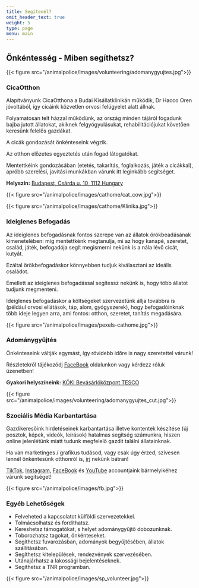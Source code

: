 ```yaml
---
title: Segítenél?
omit_header_text: true
weight: 5
type: page
menu: main
---
```


<!-- ## Pénz Adomány

Rendszeres havi utalás bármilyen kis összegben.

## Tárgyi Adomány

Amire szükségünk lehet.. -->

## Önkéntesség - Miben segíthetsz?

{{< figure src="/animalpolice/images/volunteering/adomanygyujtes.jpg">}}

### CicaOtthon

Alapítványunk CicaOtthona a Budai Kisállatklinikán működik, Dr Hacco Oren jóvoltából, így cicáink közvetlen orvosi felügyelet alatt állnak.

Folyamatosan telt házzal működünk, az ország minden tájáról fogadunk bajba jutott állatokat, akiknek felgyógyulásukat, rehabilitációjukat követően keresünk felelős gazdákat.

A cicák gondozását önkénteseink végzik.

Az otthon előzetes egyeztetés után fogad látogatókat.

Mentettkéink gondozásában (etetés, takarítás, foglalkozás, játék a cicákkal), apróbb szerelési, javítási munkákban várunk itt leginkább segítséget.

**Helyszín:** [Budapest, Csárda u. 10, 1112 Hungary](https://www.google.com/maps/place/Budai+Kis%C3%A1llatklinika+Rendel%C5%91int%C3%A9zete/@47.4601847,19.0090975,17z/data=!3m1!4b1!4m5!3m4!1s0x4741dde8b4e67e71:0x6ab64ed305e20d1f!8m2!3d47.4602015!4d19.0112449)

{{< figure src="/animalpolice/images/cathome/cat_cow.jpg">}}

{{< figure src="/animalpolice/images/cathome/Klinika.jpg">}}

### Ideiglenes Befogadás

Az ideiglenes befogadásnak fontos szerepe van az állatok örökbeadásának kimenetelében: míg mentettkénk megtanulja, mi az hogy kanapé, szeretet, család, játék, befogadója segít megismerni nekünk is a nála lévő cicát, kutyát.

Ezáltal örökbefogadáskor könnyebben tudjuk kiválasztani az ideális családot.

Emellett az ideiglenes befogadással segítessz nekünk is, hogy több állatot tudjunk megmenteni.

Ideiglenes befogadáskor a költségeket szervezetünk állja továbbra is (például orvosi ellátások, táp, alom, gyógyszerek), hogy befogadóinknak több ideje legyen arra, ami fontos: otthon, szeretet, tanítás megadására.

{{< figure src="/animalpolice/images/pexels-cathome.jpg">}}

### Adománygyűjtés

Önkénteseink váltják egymást, így rövidebb időre is nagy szeretettel várunk!

Részletekről tájékozódj [FaceBook](https://www.facebook.com/allatrendorseg2013) oldalunkon vagy kérdezz róluk üzenetben!

**Gyakori helyszíneink:** [KÖKI Bevásárlóközpont TESCO](https://www.google.com/maps/place/Tesco/@47.4628501,19.1436555,17z/data=!3m1!4b1!4m5!3m4!1s0x4741c2e1d814f395:0x440d1c78f424591e!8m2!3d47.4628501!4d19.1458442)

{{< figure src="/animalpolice/images/volunteering/adomanygyujtes_cut.jpg">}}

### Szociális Média Karbantartása

Gazdikeresőink hirdetéseinek karbantartása illetve kontentek készítése (új posztok, képek, videók, leírások) hatalmas segítség számunkra, hiszen online jelenlétünk miatt tudunk megfelelő gazdit találni állatainknak.

Ha van marketinges / grafikus tudásod, vagy csak úgy érzed, szívesen lennél önkéntesünk otthonról is, [írj](../contact.md) nekünk bátran!

[TikTok](https://www.tiktok.com/@allatrendorsegalapitvany), [Instagram](https://www.instagram.com/allatrendorseg_alapitvany), [FaceBook](https://www.facebook.com/allatrendorseg2013) és [YouTube](https://www.youtube.com/@allatrendorsegalapitvany2841) accountjaink bármelyikéhez várunk segítséget!

{{< figure src="/animalpolice/images/fb.jpg">}}

### Egyéb Lehetőségek

- Felveheted a kapcsolatot külföldi szervezetekkel.
- Tolmácsolhatsz és fordíthatsz.
- Kereshetsz támogatókat, s helyet adománygyűjtő dobozunknak.
- Toborozhatsz tagokat, önkénteseket.
- Segíthetsz fuvarozásban, adományok begyűjtésében, állatok szállításában.
- Segíthetsz kitelepülések, rendezvények szervezésében.
- Utánajárhatsz a lakossági bejelentéseknek.
- Segíthetsz a TNR programban.

{{< figure src="/animalpolice/images/sp_volunteer.jpg">}}
